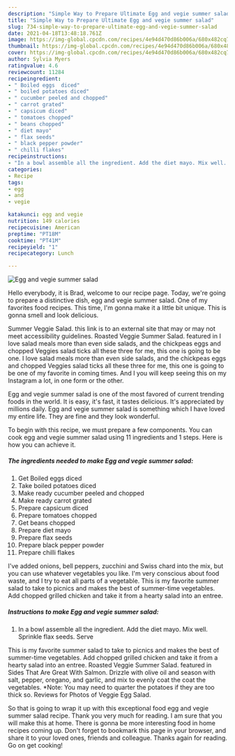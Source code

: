 ```yaml
---
description: "Simple Way to Prepare Ultimate Egg and vegie summer salad"
title: "Simple Way to Prepare Ultimate Egg and vegie summer salad"
slug: 734-simple-way-to-prepare-ultimate-egg-and-vegie-summer-salad
date: 2021-04-18T13:48:18.761Z
image: https://img-global.cpcdn.com/recipes/4e94d470d86b006a/680x482cq70/egg-and-vegie-summer-salad-recipe-main-photo.jpg
thumbnail: https://img-global.cpcdn.com/recipes/4e94d470d86b006a/680x482cq70/egg-and-vegie-summer-salad-recipe-main-photo.jpg
cover: https://img-global.cpcdn.com/recipes/4e94d470d86b006a/680x482cq70/egg-and-vegie-summer-salad-recipe-main-photo.jpg
author: Sylvia Myers
ratingvalue: 4.6
reviewcount: 11284
recipeingredient:
- " Boiled eggs  diced"
- " boiled potatoes diced"
- " cucumber peeled and chopped"
- " carrot grated"
- " capsicum diced"
- " tomatoes chopped"
- " beans chopped"
- " diet mayo"
- " flax seeds"
- " black pepper powder"
- " chilli flakes"
recipeinstructions:
- "In a bowl assemble all the ingredient. Add the diet mayo. Mix well. Sprinkle flax seeds. Serve"
categories:
- Recipe
tags:
- egg
- and
- vegie

katakunci: egg and vegie 
nutrition: 149 calories
recipecuisine: American
preptime: "PT18M"
cooktime: "PT41M"
recipeyield: "1"
recipecategory: Lunch

---
```



![Egg and vegie summer salad](https://img-global.cpcdn.com/recipes/4e94d470d86b006a/680x482cq70/egg-and-vegie-summer-salad-recipe-main-photo.jpg)

Hello everybody, it is Brad, welcome to our recipe page. Today, we're going to prepare a distinctive dish, egg and vegie summer salad. One of my favorites food recipes. This time, I'm gonna make it a little bit unique. This is gonna smell and look delicious.

Summer Veggie Salad. this link is to an external site that may or may not meet accessibility guidelines. Roasted Veggie Summer Salad. featured in I love salad meals more than even side salads, and the chickpeas eggs and chopped Veggies salad ticks all these three for me, this one is going to be one. I love salad meals more than even side salads, and the chickpeas eggs and chopped Veggies salad ticks all these three for me, this one is going to be one of my favorite in coming times. And I you will keep seeing this on my Instagram a lot, in one form or the other.

Egg and vegie summer salad is one of the most favored of current trending foods in the world. It is easy, it's fast, it tastes delicious. It's appreciated by millions daily. Egg and vegie summer salad is something which I have loved my entire life. They are fine and they look wonderful.


To begin with this recipe, we must prepare a few components. You can cook egg and vegie summer salad using 11 ingredients and 1 steps. Here is how you can achieve it.

<!--inarticleads1-->

##### The ingredients needed to make Egg and vegie summer salad:

1. Get  Boiled eggs  diced
1. Take  boiled potatoes diced
1. Make ready  cucumber peeled and chopped
1. Make ready  carrot grated
1. Prepare  capsicum diced
1. Prepare  tomatoes chopped
1. Get  beans chopped
1. Prepare  diet mayo
1. Prepare  flax seeds
1. Prepare  black pepper powder
1. Prepare  chilli flakes


I&#39;ve added onions, bell peppers, zucchini and Swiss chard into the mix, but you can use whatever vegetables you like. I&#39;m very conscious about food waste, and I try to eat all parts of a vegetable. This is my favorite summer salad to take to picnics and makes the best of summer-time vegetables. Add chopped grilled chicken and take it from a hearty salad into an entree. 

<!--inarticleads2-->

##### Instructions to make Egg and vegie summer salad:

1. In a bowl assemble all the ingredient. Add the diet mayo. Mix well. Sprinkle flax seeds. Serve


This is my favorite summer salad to take to picnics and makes the best of summer-time vegetables. Add chopped grilled chicken and take it from a hearty salad into an entree. Roasted Veggie Summer Salad. featured in Sides That Are Great With Salmon. Drizzle with olive oil and season with salt, pepper, oregano, and garlic, and mix to evenly coat the coat the vegetables. *Note: You may need to quarter the potatoes if they are too thick so. Reviews for Photos of Veggie Egg Salad. 

So that is going to wrap it up with this exceptional food egg and vegie summer salad recipe. Thank you very much for reading. I am sure that you will make this at home. There is gonna be more interesting food in home recipes coming up. Don't forget to bookmark this page in your browser, and share it to your loved ones, friends and colleague. Thanks again for reading. Go on get cooking!
